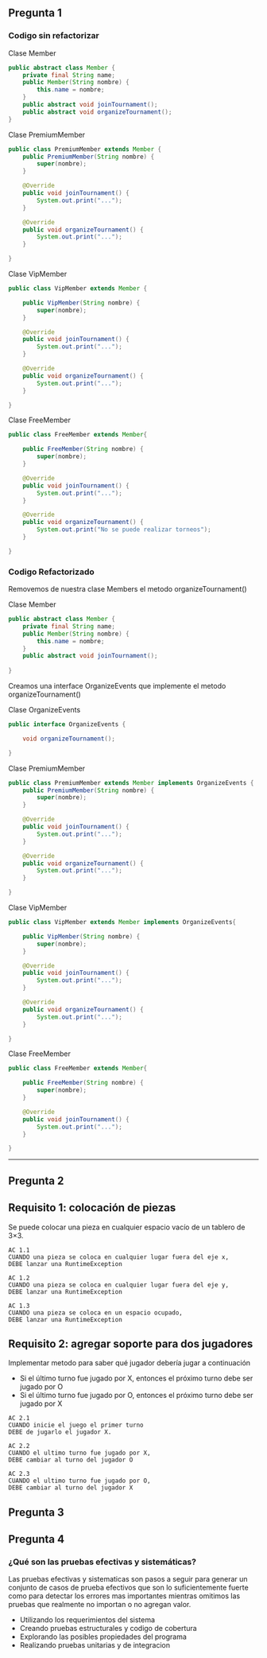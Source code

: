 ## Pregunta 1

### Codigo sin refactorizar

Clase Member
```java
public abstract class Member {
    private final String name;
    public Member(String nombre) {
        this.name = nombre;
    }
    public abstract void joinTournament();
    public abstract void organizeTournament();
}
```

Clase PremiumMember
```java
public class PremiumMember extends Member {
    public PremiumMember(String nombre) {
        super(nombre);
    }

    @Override
    public void joinTournament() {
        System.out.print("...");
    }

    @Override
    public void organizeTournament() {
        System.out.print("...");
    }

}
```

Clase VipMember
```java
public class VipMember extends Member {

    public VipMember(String nombre) {
        super(nombre);
    }

    @Override
    public void joinTournament() {
        System.out.print("...");
    }

    @Override
    public void organizeTournament() {
        System.out.print("...");
    }

}
```

Clase FreeMember
```java
public class FreeMember extends Member{

    public FreeMember(String nombre) {
        super(nombre);
    }

    @Override
    public void joinTournament() {
        System.out.print("...");
    }

    @Override
    public void organizeTournament() {
        System.out.print("No se puede realizar torneos");
    }

}
```

### Codigo Refactorizado

Removemos de nuestra clase Members el metodo organizeTournament()

Clase Member
```java
public abstract class Member {
    private final String name;
    public Member(String nombre) {
        this.name = nombre;
    }
    public abstract void joinTournament();
    
}
```

Creamos una interface OrganizeEvents que implemente el metodo organizeTournament()

Clase OrganizeEvents
```java
public interface OrganizeEvents {

    void organizeTournament();

}
```

Clase PremiumMember
```java
public class PremiumMember extends Member implements OrganizeEvents {
    public PremiumMember(String nombre) {
        super(nombre);
    }

    @Override
    public void joinTournament() {
        System.out.print("...");
    }

    @Override
    public void organizeTournament() {
        System.out.print("...");
    }

}
```

Clase VipMember
```java
public class VipMember extends Member implements OrganizeEvents{

    public VipMember(String nombre) {
        super(nombre);
    }

    @Override
    public void joinTournament() {
        System.out.print("...");
    }

    @Override
    public void organizeTournament() {
        System.out.print("...");
    }

}
```

Clase FreeMember
```java
public class FreeMember extends Member{

    public FreeMember(String nombre) {
        super(nombre);
    }

    @Override
    public void joinTournament() {
        System.out.print("...");
    }

}
```

---

## Pregunta 2

## Requisito 1: colocación de piezas

Se puede colocar una pieza en cualquier espacio vacío de un tablero de 3×3.

```
AC 1.1
CUANDO una pieza se coloca en cualquier lugar fuera del eje x, 
DEBE lanzar una RuntimeException
```

```
AC 1.2
CUANDO una pieza se coloca en cualquier lugar fuera del eje y, 
DEBE lanzar una RuntimeException
```

```
AC 1.3
CUANDO una pieza se coloca en un espacio ocupado,
DEBE lanzar una RuntimeException
```


## Requisito 2: agregar soporte para dos jugadores

Implementar metodo para saber qué jugador debería jugar a continuación


- Si el último turno fue jugado por X, entonces el próximo turno debe ser jugado por O
- Si el último turno fue jugado por O, entonces el próximo turno debe ser jugado por X

```
AC 2.1
CUANDO inicie el juego el primer turno
DEBE de jugarlo el jugador X.
```

```
AC 2.2
CUANDO el ultimo turno fue jugado por X,
DEBE cambiar al turno del jugador O
```

```
AC 2.3
CUANDO el ultimo turno fue jugado por O,
DEBE cambiar al turno del jugador X
```


## Pregunta 3


## Pregunta 4

### ¿Qué son las pruebas efectivas y sistemáticas?

Las pruebas efectivas y sistematicas son pasos a seguir para generar un conjunto de casos de prueba efectivos que son lo suficientemente fuerte como para detectar los errores mas importantes mientras omitimos las pruebas que realmente no importan o no agregan valor.

- Utilizando los requerimientos del sistema
- Creando pruebas estructurales y codigo de cobertura
- Explorando las posibles propiedades del programa
- Realizando pruebas unitarias y de integracion

